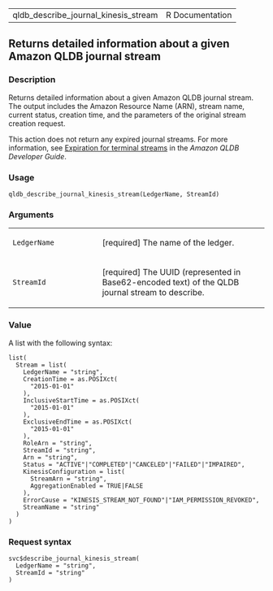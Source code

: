 <table style="width: 100%;">
<tbody>
<tr class="odd">
<td>qldb_describe_journal_kinesis_stream</td>
<td style="text-align: right;">R Documentation</td>
</tr>
</tbody>
</table>

## Returns detailed information about a given Amazon QLDB journal stream

### Description

Returns detailed information about a given Amazon QLDB journal stream.
The output includes the Amazon Resource Name (ARN), stream name, current
status, creation time, and the parameters of the original stream
creation request.

This action does not return any expired journal streams. For more
information, see [Expiration for terminal
streams](https://docs.aws.amazon.com/qldb/latest/developerguide/streams.create.html#streams.create.states.expiration)
in the *Amazon QLDB Developer Guide*.

### Usage

    qldb_describe_journal_kinesis_stream(LedgerName, StreamId)

### Arguments

<table>
<colgroup>
<col style="width: 35%" />
<col style="width: 65%" />
</colgroup>
<tbody>
<tr class="odd">
<td><code
id="qldb_describe_journal_kinesis_stream_:_LedgerName">LedgerName</code></td>
<td><p>[required] The name of the ledger.</p></td>
</tr>
<tr class="even">
<td><code
id="qldb_describe_journal_kinesis_stream_:_StreamId">StreamId</code></td>
<td><p>[required] The UUID (represented in Base62-encoded text) of the
QLDB journal stream to describe.</p></td>
</tr>
</tbody>
</table>

### Value

A list with the following syntax:

    list(
      Stream = list(
        LedgerName = "string",
        CreationTime = as.POSIXct(
          "2015-01-01"
        ),
        InclusiveStartTime = as.POSIXct(
          "2015-01-01"
        ),
        ExclusiveEndTime = as.POSIXct(
          "2015-01-01"
        ),
        RoleArn = "string",
        StreamId = "string",
        Arn = "string",
        Status = "ACTIVE"|"COMPLETED"|"CANCELED"|"FAILED"|"IMPAIRED",
        KinesisConfiguration = list(
          StreamArn = "string",
          AggregationEnabled = TRUE|FALSE
        ),
        ErrorCause = "KINESIS_STREAM_NOT_FOUND"|"IAM_PERMISSION_REVOKED",
        StreamName = "string"
      )
    )

### Request syntax

    svc$describe_journal_kinesis_stream(
      LedgerName = "string",
      StreamId = "string"
    )
